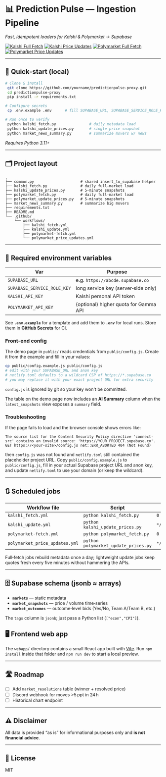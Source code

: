 # 📊 Prediction Pulse — Ingestion Pipeline

*Fast, idempotent loaders for Kalshi & Polymarket → Supabase*

[![Kalshi Full Fetch](https://github.com/yourname/predictionpulse-proxy/actions/workflows/kalshi_fetch.yml/badge.svg)](https://github.com/yourname/predictionpulse-proxy/actions/workflows/kalshi_fetch.yml)
[![Kalshi Price Updates](https://github.com/yourname/predictionpulse-proxy/actions/workflows/kalshi_update.yml/badge.svg)](https://github.com/yourname/predictionpulse-proxy/actions/workflows/kalshi_update.yml)
[![Polymarket Full Fetch](https://github.com/yourname/predictionpulse-proxy/actions/workflows/polymarket-fetch.yml/badge.svg)](https://github.com/yourname/predictionpulse-proxy/actions/workflows/polymarket-fetch.yml)
[![Polymarket Price Updates](https://github.com/yourname/predictionpulse-proxy/actions/workflows/polymarket_price_updates.yml/badge.svg)](https://github.com/yourname/predictionpulse-proxy/actions/workflows/polymarket_price_updates.yml)

---

## 🚀 Quick‑start (local)

```bash
# Clone & install
 git clone https://github.com/yourname/predictionpulse-proxy.git
 cd predictionpulse-proxy
 pip install -r requirements.txt

# Configure secrets
 cp .env.example .env      # fill SUPABASE_URL, SUPABASE_SERVICE_ROLE_KEY, KALSHI_API_KEY, POLYMARKET_API_KEY

# Run once to verify
 python kalshi_fetch.py               # daily metadata load
 python kalshi_update_prices.py       # single price snapshot
 python market_news_summary.py        # summarize movers w/ news
```

*Requires Python 3.11+*

---

## 🗂 Project layout

```
.
├── common.py                     # shared insert_to_supabase helper
├── kalshi_fetch.py               # daily full‑market load
├── kalshi_update_prices.py       # 5‑minute snapshots
├── polymarket_fetch.py           # daily full‑market load
├── polymarket_update_prices.py   # 5‑minute snapshots
├── market_news_summary.py        # summarize big movers
├── requirements.txt
├── README.md
└── .github/
    └── workflows/
        ├── kalshi_fetch.yml
        ├── kalshi_update.yml
        ├── polymarket-fetch.yml
        └── polymarket_price_updates.yml
```

---

## 🔑 Required environment variables

| Var                         | Purpose                               |
| --------------------------- | ------------------------------------- |
| `SUPABASE_URL`              | e.g. `https://abcde.supabase.co`      |
| `SUPABASE_SERVICE_ROLE_KEY` | long service key (server‑side only)   |
| `KALSHI_API_KEY`            | Kalshi personal API token             |
| `POLYMARKET_API_KEY`        | (optional) higher quota for Gamma API |

See **`.env.example`** for a template and add them to **`.env`** for local runs. Store them in **GitHub Secrets** for CI.

### Front-end config

The demo page in `public/` reads credentials from `public/config.js`. Create it
from the example and fill in your values:

```bash
cp public/config.example.js public/config.js
# edit with your SUPABASE_URL and anon key
# netlify.toml defaults to a wildcard CSP of https://*.supabase.co
# you may replace it with your exact project URL for extra security
```

`config.js` is ignored by git so your key won't be committed.

The table on the demo page now includes an **AI Summary** column when the
`latest_snapshots` view exposes a `summary` field.

### Troubleshooting

If the page fails to load and the browser console shows errors like:

```
The source list for the Content Security Policy directive 'connect-src' contains an invalid source: 'https://YOUR_PROJECT.supabase.co'.
GET https://<your-site>/config.js net::ERR_ABORTED 404 (Not Found)
```

then `config.js` was not found and `netlify.toml` still contained the placeholder project URL.
Copy `public/config.example.js` to `public/config.js`, fill in your actual Supabase project URL and anon key, and update `netlify.toml` to use your domain (or keep the wildcard).

---

## 🔃 Scheduled jobs

| Workflow file                  | Script                               | Cron          |
| ------------------------------ | ------------------------------------ | ------------- |
| `kalshi_fetch.yml`             | `python kalshi_fetch.py`             | `0 5 * * *`   |
| `kalshi_update.yml`            | `python kalshi_update_prices.py`     | `*/5 * * * *` |
| `polymarket-fetch.yml`         | `python polymarket_fetch.py`         | `0 6 * * *`   |
| `polymarket_price_updates.yml` | `python polymarket_update_prices.py` | `*/5 * * * *` |

Full‑fetch jobs rebuild metadata once a day; lightweight update jobs keep quotes fresh every five minutes without hammering the APIs.

---

## 🗄 Supabase schema (jsonb ≈ arrays)

* **`markets`** — static metadata
* **`market_snapshots`** — price / volume time‑series
* **`market_outcomes`** — outcome‑level bids (Yes/No, Team A/Team B, etc.)

The `tags` column is `jsonb`; just pass a Python list (`["econ","CPI"]`).

## 🖥 Frontend web app

The `webapp/` directory contains a small React app built with [Vite](https://vitejs.dev/).
Run `npm install` inside that folder and `npm run dev` to start a local preview.

---

## 🛣 Roadmap

* [ ] Add `market_resolutions` table (winner + resolved price)
* [ ] Discord webhook for moves >5 ppt in 24 h
* [ ] Historical chart endpoint

---

## ⚠️ Disclaimer

All data is provided “as is” for informational purposes only and **is not financial advice**.

---

## 📝 License

MIT
